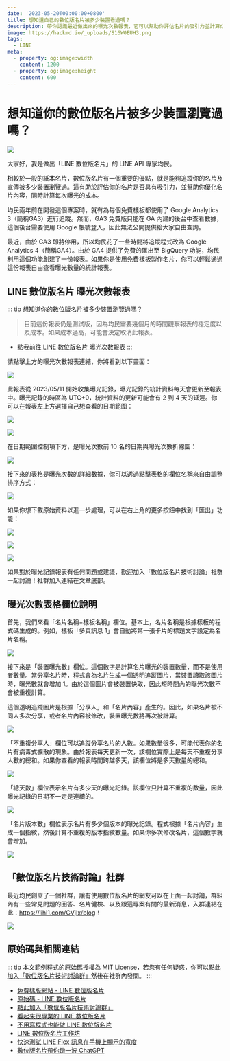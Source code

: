 ```yaml
---
date: '2023-05-20T00:00:00+0800'
title: 想知道自己的數位版名片被多少裝置看過嗎？
description: 帶你認識最近做出來的曝光次數報表，它可以幫助你評估名片的吸引力並計算成本，趕快點擊連結，探索數位版名片的新功能吧！
image: https://hackmd.io/_uploads/S16W0EUH3.png
tags:
  - LINE
meta:
  - property: og:image:width
    content: 1200
  - property: og:image:height
    content: 600
---
```


# 想知道你的數位版名片被多少裝置瀏覽過嗎？

![](https://hackmd.io/_uploads/S16W0EUH3.png)

大家好，我是做出「LINE 數位版名片」的 LINE API 專家均民。

相較於一般的紙本名片，數位版名片有一個重要的優點，就是能夠追蹤你的名片及宣傳被多少裝置瀏覽過。這有助於評估你的名片是否具有吸引力，並幫助你優化名片內容，同時計算每次曝光的成本。

均民兩年前在開發這個專案時，就有為每個免費樣板都使用了 Google Analytics 3（簡稱GA3）進行追蹤。然而，GA3 免費版只能在 GA 內建的後台中查看數據，這個後台需要使用 Google 帳號登入，因此無法公開提供給大家自由查詢。

最近，由於 GA3 即將停用，所以均民花了一些時間將追蹤程式改為 Google Analytics 4（簡稱GA4）。由於 GA4 提供了免費的匯出至 BigQuery 功能，均民利用這個功能創建了一份報表。如果你是使用免費樣板製作名片，你可以輕鬆通過這份報表自由查看曝光數量的統計報表。

## LINE 數位版名片 曝光次數報表

::: tip 想知道你的數位版名片被多少裝置瀏覽過嗎？
> 目前這份報表仍是測試版，因為均民需要幾個月的時間觀察報表的穩定度以及成本。如果成本過高，可能會決定取消此報表。
* [點我前往 LINE 數位版名片 曝光次數報表](https://lihi2.com/F2Xgb/blog)
:::

請點擊上方的曝光次數報表連結，你將看到以下畫面：

![](https://hackmd.io/_uploads/Bk8YYXPSn.png)

此報表從 2023/05/11 開始收集曝光記錄，曝光記錄的統計資料每天會更新至報表中。曝光記錄的時區為 UTC+0，統計資料的更新可能會有 2 到 4 天的延遲。你可以在報表左上方選擇自己想查看的日期範圍：

![](https://hackmd.io/_uploads/rJBRKmDSh.png)

![](https://hackmd.io/_uploads/BynecmDH2.png)

在日期範圍控制項下方，是曝光次數前 10 名的日期與曝光次數折線圖：

![](https://hackmd.io/_uploads/B1FFi7wH2.png)

接下來的表格是曝光次數的詳細數據，你可以透過點擊表格的欄位名稱來自由調整排序方式：

![](https://hackmd.io/_uploads/HyUNnmDS2.png)

如果你想下載原始資料以進一步處理，可以在右上角的更多按鈕中找到「匯出」功能：

![](https://hackmd.io/_uploads/BJOb6mwrn.png)

![](https://hackmd.io/_uploads/BJEnpmwH2.png)

![](https://hackmd.io/_uploads/BkVaTXwHh.png)

如果對於曝光記錄報表有任何問題或建議，歡迎加入「數位版名片技術討論」社群一起討論！社群加入連結在文章底部。

## 曝光次數表格欄位說明

首先，我們來看「名片名稱+樣板名稱」欄位。基本上，名片名稱是根據樣板的程式碼生成的。例如，樣板「多頁訊息 1」會自動將第一張卡片的標題文字設定為名片名稱。

![](https://hackmd.io/_uploads/HkKUC7Drh.png)

接下來是「裝置曝光數」欄位。這個數字是計算名片曝光的裝置數量，而不是使用者數量。當分享名片時，程式會為名片生成一個透明追蹤圖片，當裝置讀取該圖片時，曝光數就會增加 1。由於這個圖片會被裝置快取，因此短時間內的曝光次數不會被重複計算。

這個透明追蹤圖片是根據「分享人」和「名片內容」產生的。因此，如果名片被不同人多次分享，或者名片內容被修改，裝置曝光數將再次被計算。

![](https://hackmd.io/_uploads/rJ-D0mDS2.png)

「不重複分享人」欄位可以追蹤分享名片的人數。如果數量很多，可能代表你的名片有病毒式擴散的現象。由於報表每天更新一次，該欄位實際上是每天不重複分享人數的總和。如果你查看的報表時間跨越多天，該欄位將是多天數量的總和。

![](https://hackmd.io/_uploads/Hk9wAQvSh.png)

「總天數」欄位表示名片有多少天的曝光記錄。該欄位只計算不重複的數量，因此曝光記錄的日期不一定是連續的。

![](https://hackmd.io/_uploads/HJ7_CXDSn.png)

「名片版本數」欄位表示名片有多少個版本的曝光記錄。程式根據「名片內容」生成一個指紋，然後計算不重複的版本指紋數量。如果你多次修改名片，這個數字就會增加。

![](https://hackmd.io/_uploads/SJTuCXwrh.png)

## 「數位版名片技術討論」社群

最近均民創立了一個社群，讓有使用數位版名片的網友可以在上面一起討論，群組內有一些常見問題的回答、名片健檢、以及跟這專案有關的最新消息，入群連結在此：<https://lihi1.com/CVjIx/blog>！

![](https://i.imgur.com/ylxMnwZ.png)

## 原始碼與相關連結

::: tip
本文範例程式的原始碼授權為 MIT License，若您有任何疑惑，你可以[點此加入「數位版名片技術討論群」](https://lihi1.com/CVjIx/blog)然後在社群內發問。
:::

* [免費樣版網站 - LINE 數位版名片](https://taichunmin.idv.tw/liff-businesscard/)
* [原始碼 - LINE 數位版名片](https://github.com/taichunmin/liff-businesscard)
* [點此加入「數位版名片技術討論群」](https://lihi1.com/CVjIx/blog)
* [看起來很專業的 LINE 數位版名片](https://taichunmin.idv.tw/blog/2020-07-12-liff-businesscard.html)
* [不用寫程式也能做 LINE 數位版名片](https://taichunmin.idv.tw/blog/2020-07-21-liff-businesscard.html)
* [LINE 數位版名片工作坊](https://taichunmin.idv.tw/blog/2020-10-14-liff-businesscard-workshop.html)
* [快速測試 LINE Flex 訊息在手機上顯示的寬度](https://taichunmin.idv.tw/blog/2021-09-10-line-flex-width.html)
* [數位版名片帶你蹭一波 ChatGPT](https://taichunmin.idv.tw/blog/2023-04-18-liff-businesscard-chatgpt.html)
